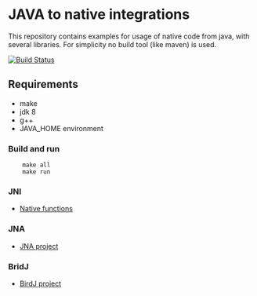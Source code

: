 JAVA to native integrations
===========================

This repository contains examples for usage of native code from java, with several libraries.
For simplicity no build tool (like maven) is used.

[![Build Status](https://travis-ci.org/szymex/java-native-libs-examples.svg?branch=master)](https://travis-ci.org/szymex/java-native-libs-examples)

## Requirements

- make
- jdk 8
- g++
- JAVA_HOME environment

### Build and run

        make all
        make run


### JNI


* [Native functions](https://docs.oracle.com/javase/8/docs/technotes/guides/jni/spec/functions.html)


### JNA

- [JNA project](https://github.com/java-native-access/jna)


### BridJ

- [BirdJ project](https://github.com/nativelibs4java/BridJ)